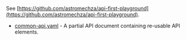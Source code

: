 See [https://github.com/astromechza/api-first-playground](https://github.com/astromechza/api-first-playground).

- [common-api.yaml](common-api.yaml) - A partial API document containing re-usable API elements.
